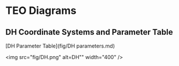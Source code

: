 # TEO Diagrams

## DH Coordinate Systems and Parameter Table

[DH Parameter Table](fig/DH parameters.md)

<img src="fig/DH.png" alt=DH"" width="400" />
